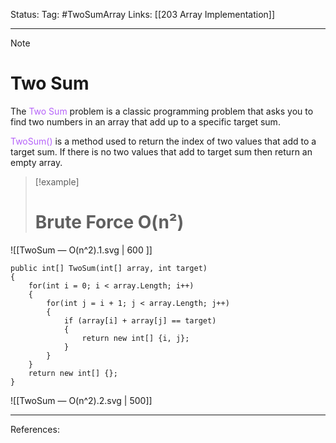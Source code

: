 Status: 
Tag: #TwoSumArray
Links: [[203 Array Implementation]]

---
> [!note] 
>  # Two Sum

The <font style="color:#b562f9">Two Sum</font> problem is a classic programming problem that asks you to find two numbers in an array that add up to a specific target sum.

<font style="color:#b562f9">TwoSum()</font> is a method used to return the index of two values that add to a target sum. If there is no two values that add to target sum then return an empty array.

> [!example] 
># Brute Force O(n²) 


![[TwoSum — O(n^2).1.svg | 600 ]]


``` run-csharp
public int[] TwoSum(int[] array, int target)
{
	for(int i = 0; i < array.Length; i++)
	{
		for(int j = i + 1; j < array.Length; j++)
		{
			if (array[i] + array[j] == target)
			{
				return new int[] {i, j};
			}
		}
	}
	return new int[] {};
}
```



![[TwoSum — O(n^2).2.svg | 500]]


---
References: